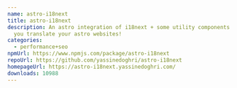 ```yaml
---
name: astro-i18next
title: astro-i18next
description: An astro integration of i18next + some utility components to help
  you translate your astro websites!
categories:
  - performance+seo
npmUrl: https://www.npmjs.com/package/astro-i18next
repoUrl: https://github.com/yassinedoghri/astro-i18next
homepageUrl: https://astro-i18next.yassinedoghri.com/
downloads: 10988
---
```

